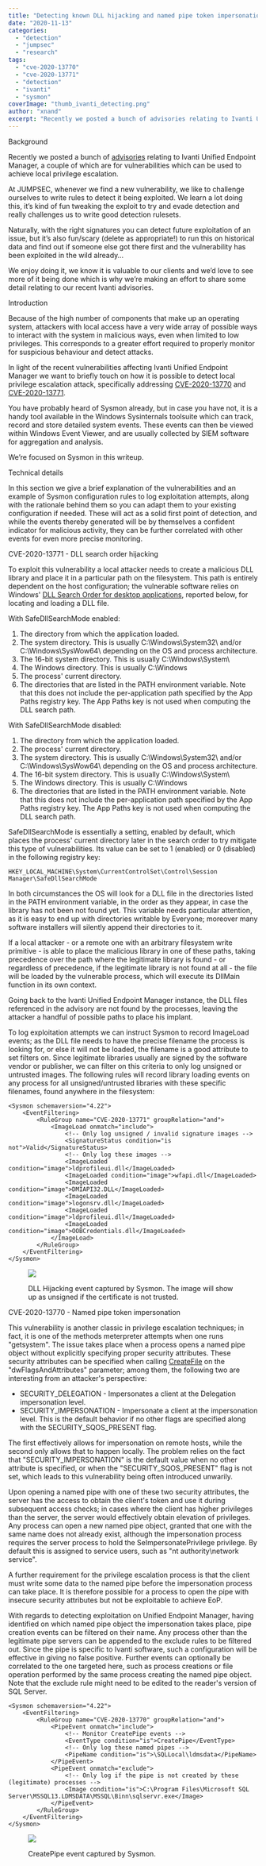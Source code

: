 ```yaml
---
title: "Detecting known DLL hijacking and named pipe token impersonation attacks with Sysmon"
date: "2020-11-13"
categories: 
  - "detection"
  - "jumpsec"
  - "research"
tags: 
  - "cve-2020-13770"
  - "cve-2020-13771"
  - "detection"
  - "ivanti"
  - "sysmon"
coverImage: "thumb_ivanti_detecting.png"
author: "xnand"
excerpt: "Recently we posted a bunch of advisories relating to Ivanti Unified Endpoint Manager, a couple of which are for vulnerabilities which can be used to achieve local privilege escalation. We will give a brief explanation of the vulnerabilities and an example of Sysmon configuration rules to log exploitation attempts, along with the rationale behind them so you can adapt them to your existing configuration if needed."
---
```


Background

Recently we posted a bunch of [advisories](https://labs.jumpsec.com/tag/ivanti/) relating to Ivanti Unified Endpoint Manager, a couple of which are for vulnerabilities which can be used to achieve local privilege escalation.

At JUMPSEC, whenever we find a new vulnerability, we like to challenge ourselves to write rules to detect it being exploited. We learn a lot doing this, it’s kind of fun tweaking the exploit to try and evade detection and really challenges us to write good detection rulesets.

Naturally, with the right signatures you can detect future exploitation of an issue, but it’s also fun/scary (delete as appropriate!) to run this on historical data and find out if someone else got there first and the vulnerability has been exploited in the wild already…

We enjoy doing it, we know it is valuable to our clients and we’d love to see more of it being done which is why we’re making an effort to share some detail relating to our recent Ivanti advisories.

Introduction

Because of the high number of components that make up an operating system, attackers with local access have a very wide array of possible ways to interact with the system in malicious ways, even when limited to low privileges. This corresponds to a greater effort required to properly monitor for suspicious behaviour and detect attacks.

In light of the recent vulnerabilities affecting Ivanti Unified Endpoint Manager we want to briefly touch on how it is possible to detect local privilege escalation attack, specifically addressing [CVE-2020-13770](https://labs.jumpsec.com/advisory-cve-2020-13770-ivanti-uem-named-pipe-token-impersonation/) and [CVE-2020-13771](https://labs.jumpsec.com/advisory-cve-2020-13771-ivanti-uem-dll-hijacking/).

You have probably heard of Sysmon already, but in case you have not, it is a handy tool available in the Windows Sysinternals toolsuite which can track, record and store detailed system events. These events can then be viewed within Windows Event Viewer, and are usually collected by SIEM software for aggregation and analysis.

We’re focused on Sysmon in this writeup.

Technical details

In this section we give a brief explanation of the vulnerabilities and an example of Sysmon configuration rules to log exploitation attempts, along with the rationale behind them so you can adapt them to your existing configuration if needed. These will act as a solid first point of detection, and while the events thereby generated will be by themselves a confident indicator for malicious activity, they can be further correlated with other events for even more precise monitoring.

CVE-2020-13771 - DLL search order hijacking

To exploit this vulnerability a local attacker needs to create a malicious DLL library and place it in a particular path on the filesystem. This path is entirely dependent on the host configuration; the vulnerable software relies on Windows' [DLL Search Order for desktop applications](https://docs.microsoft.com/en-us/windows/win32/dlls/dynamic-link-library-search-order#search-order-for-desktop-applications), reported below, for locating and loading a DLL file.

With SafeDllSearchMode enabled:

1. The directory from which the application loaded.
2. The system directory. This is usually C:\\Windows\\System32\\ and/or C:\\Windows\\SysWow64\\ depending on the OS and process architecture.
3. The 16-bit system directory. This is usually C:\\Windows\\System\\
4. The Windows directory. This is usually C:\\Windows
5. The process' current directory.
6. The directories that are listed in the PATH environment variable. Note that this does not include the per-application path specified by the App Paths registry key. The App Paths key is not used when computing the DLL search path.

With SafeDllSearchMode disabled:

1. The directory from which the application loaded.
2. The process' current directory.
3. The system directory. This is usually C:\\Windows\\System32\\ and/or C:\\Windows\\SysWow64\\ depending on the OS and process architecture.
4. The 16-bit system directory. This is usually C:\\Windows\\System\\
5. The Windows directory. This is usually C:\\Windows
6. The directories that are listed in the PATH environment variable. Note that this does not include the per-application path specified by the App Paths registry key. The App Paths key is not used when computing the DLL search path.

SafeDllSearchMode is essentially a setting, enabled by default, which places the process' current directory later in the search order to try mitigate this type of vulnerabilities. Its value can be set to 1 (enabled) or 0 (disabled) in the following registry key:

```
HKEY_LOCAL_MACHINE\System\CurrentControlSet\Control\Session Manager\SafeDllSearchMode
```

In both circumstances the OS will look for a DLL file in the directories listed in the PATH environment variable, in the order as they appear, in case the library has not been not found yet. This variable needs particular attention, as it is easy to end up with directories writable by Everyone; moreover many software installers will silently append their directories to it.

If a local attacker - or a remote one with an arbitrary filesystem write primitive - is able to place the malicious library in one of these paths, taking precedence over the path where the legitimate library is found - or regardless of precedence, if the legitimate library is not found at all - the file will be loaded by the vulnerable process, which will execute its DllMain function in its own context.

Going back to the Ivanti Unified Endpoint Manager instance, the DLL files referenced in the advisory are not found by the processes, leaving the attacker a handful of possible paths to place his implant.

To log exploitation attempts we can instruct Sysmon to record ImageLoad events; as the DLL file needs to have the precise filename the process is looking for, or else it will not be loaded, the filename is a good attribute to set filters on. Since legitimate libraries usually are signed by the software vendor or publisher, we can filter on this criteria to only log unsigned or untrusted images. The following rules will record library loading events on any process for all unsigned/untrusted libraries with these specific filenames, found anywhere in the filesystem:

```
<Sysmon schemaversion="4.22">
    <EventFiltering>
        <RuleGroup name="CVE-2020-13771" groupRelation="and">
            <ImageLoad onmatch="include">
                <!-- Only log unsigned / invalid signature images -->
                <SignatureStatus condition="is not">Valid</SignatureStatus>
                <!-- Only log these images -->
                <ImageLoaded condition="image">ldprofileui.dll</ImageLoaded>
                <ImageLoaded condition="image">wfapi.dll</ImageLoaded>
                <ImageLoaded condition="image">DMIAPI32.DLL</ImageLoaded>
                <ImageLoaded condition="image">logonsrv.dll</ImageLoaded>
                <ImageLoaded condition="image">ldprofileui.dll</ImageLoaded>
                <ImageLoaded condition="image">OOBCredentials.dll</ImageLoaded>
            </ImageLoad>
        </RuleGroup>
    </EventFiltering>
</Sysmon>
```

<figure>

![](images/17330_dll_hijacking_event-1024x593.png)

<figcaption>

DLL Hijacking event captured by Sysmon. The image will show up as unsigned if the certificate is not trusted.

</figcaption>

</figure>

CVE-2020-13770 - Named pipe token impersonation

This vulnerability is another classic in privilege escalation techniques; in fact, it is one of the methods meterpreter attempts when one runs "getsystem". The issue takes place when a process opens a named pipe object without explicitly specifying proper security attributes. These security attributes can be specified when calling [CreateFile](https://docs.microsoft.com/en-us/windows/win32/api/fileapi/nf-fileapi-createfilea) on the "dwFlagsAndAttributes" parameter; among them, the following two are interesting from an attacker's perspective:

- SECURITY\_DELEGATION - Impersonates a client at the Delegation impersonation level.
- SECURITY\_IMPERSONATION - Impersonate a client at the impersonation level. This is the default behavior if no other flags are specified along with the SECURITY\_SQOS\_PRESENT flag.

The first effectively allows for impersonation on remote hosts, while the second only allows that to happen locally. The problem relies on the fact that "SECURITY\_IMPERSONATION" is the default value when no other attribute is specified, or when the "SECURITY\_SQOS\_PRESENT" flag is not set, which leads to this vulnerability being often introduced unwarily.

Upon opening a named pipe with one of these two security attributes, the server has the access to obtain the client's token and use it during subsequent access checks; in cases where the client has higher privileges than the server, the server would effectively obtain elevation of privileges. Any process can open a new named pipe object, granted that one with the same name does not already exist, although the impersonation process requires the server process to hold the SeImpersonatePrivilege privilege. By default this is assigned to service users, such as "nt authority\\network service".

A further requirement for the privilege escalation process is that the client must write some data to the named pipe before the impersonation process can take place. It is therefore possible for a process to open the pipe with insecure security attributes but not be exploitable to achieve EoP.

With regards to detecting exploitation on Unified Endpoint Manager, having identified on which named pipe object the impersonation takes place, pipe creation events can be filtered on their name. Any process other than the legitimate pipe servers can be appended to the exclude rules to be filtered out. Since the pipe is specific to Ivanti software, such a configuration will be effective in giving no false positive. Further events can optionally be correlated to the one targeted here, such as process creations or file operation performed by the same process creating the named pipe object. Note that the exclude rule might need to be edited to the reader's version of SQL Server.

```
<Sysmon schemaversion="4.22">
    <EventFiltering>
        <RuleGroup name="CVE-2020-13770" groupRelation="and">
            <PipeEvent onmatch="include">
                <!-- Monitor CreatePipe events -->
                <EventType condition="is">CreatePipe</EventType>
                <!-- Only log these named pipes -->
                <PipeName condition="is">\SQLLocal\ldmsdata</PipeName>
            </PipeEvent>
            <PipeEvent onmatch="exclude">
                <!-- Only log if the pipe is not created by these (legitimate) processes -->
                <Image condition="is">C:\Program Files\Microsoft SQL Server\MSSQL13.LDMSDATA\MSSQL\Binn\sqlservr.exe</Image>
            </PipeEvent>
        </RuleGroup>
    </EventFiltering>
</Sysmon>
```

<figure>

![](images/17330_named_pipe-1024x609.png)

<figcaption>

CreatePipe event captured by Sysmon.

</figcaption>

</figure>

